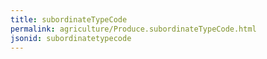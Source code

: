 ```yaml
---
title: subordinateTypeCode
permalink: agriculture/Produce.subordinateTypeCode.html
jsonid: subordinatetypecode
---
```

